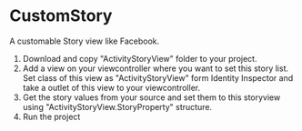 # CustomStory

A customable Story view like Facebook.

1. Download and copy "ActivityStoryView" folder to your project.
2. Add a view on your viewcontroller where you want to set this story list. Set class of this view as "ActivityStoryView" form Identity Inspector and take a outlet of this view to your viewcontroller.
3. Get the story values from your source and set them to this storyview using "ActivityStoryView.StoryProperty" structure.
4. Run the project
